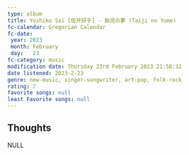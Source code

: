 ```yaml
---
type: album 
title: Yoshiko Sai [佐井好子] - 胎児の夢 (Taiji no Yume) 
fc-calendar: Gregorian Calendar
fc-date: 
 year: 2023
 month: February
 day:   23
fc-category: music
modification date: Thursday 23rd February 2023 21:58:32
date listened: 2023-2-23 
genre: new-music, singer-songwriter, art-pop, folk-rock
rating: 7
favorite songs: null
least Favorite songs: null
---
```

## Thoughts

NULL